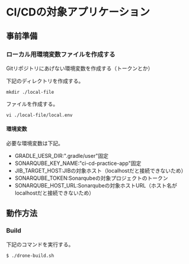 # CI/CDの対象アプリケーション
## 事前準備
### ローカル用環境変数ファイルを作成する
Gitリポジトリにあげない環境変数を作成する（トークンとか）

下記のディレクトリを作成する。  
```
mkdir ./local-file
```
ファイルを作成する。
```
vi ./local-file/local.env
```
#### 環境変数
必要な環境変数は下記。

- GRADLE_UESR_DIR:".gradle/user"固定
- SONARQUBE_KEY_NAME:"ci-cd-practice-app"固定
- JIB_TARGET_HOST:JIBの対象ホスト（localhostだと接続できないため）
- SONARQUBE_TOKEN:Sonarqubeの対象プロジェクトのトークン
- SONARQUBE_HOST_URL:Sonarqubeの対象ホストURL（ホスト名がlocalhostだと接続できないため）

## 動作方法
### Build
下記のコマンドを実行する。
```
$ ./drone-build.sh
```